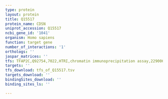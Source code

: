 ```yaml
---
type: protein
layout: protein
title: Q15517
protein_name: CDSN
uniprot_accession: Q15517
ncbi_gene_id: '1041'
organism: Homo sapiens
function: target gene
number_of_interactions: '1'
orthologs: ''
jaspar_matrices: ''
tfs: TFAP2C,Q92754,7022,HTRI,chromatin immunoprecipitation assay,22900683%5Buid%5D+OR+20629094%5Buid%5D,No
targets: ''
tfs_download: tfs_of_Q15517.tsv
targets_download: ''
bindingSites_download: ''
binding_sites_ls: ''

---
```

